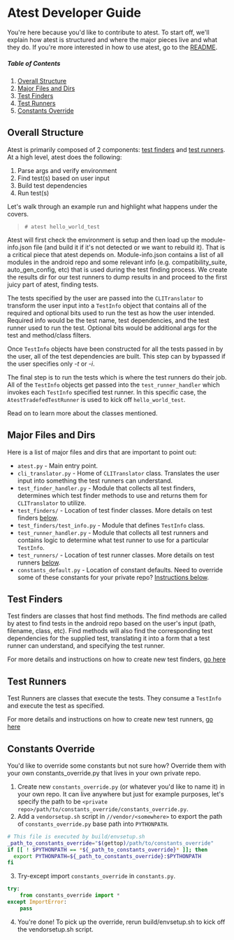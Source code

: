 # Atest Developer Guide

You're here because you'd like to contribute to atest. To start off, we'll
explain how atest is structured and where the major pieces live and what they
do. If you're more interested in how to use atest, go to the [README](../README.md).

##### Table of Contents
1. [Overall Structure](#overall-structure)
2. [Major Files and Dirs](#major-files-and-dirs)
3. [Test Finders](#test-finders)
4. [Test Runners](#test-runners)
5. [Constants Override](#constants-override)

## <a name="overall-structure">Overall Structure</a>

Atest is primarily composed of 2 components: [test finders](#test-finders) and
[test runners](#test-runners). At a high level, atest does the following:
1. Parse args and verify environment
2. Find test(s) based on user input
3. Build test dependencies
4. Run test(s)

Let's walk through an example run and highlight what happens under the covers.

> ```# atest hello_world_test```

Atest will first check the environment is setup and then load up the
module-info.json file (and build it if it's not detected or we want to rebuild
it). That is a critical piece that atest depends on. Module-info.json contains a
list of all modules in the android repo and some relevant info (e.g.
compatibility_suite, auto_gen_config, etc) that is used during the test finding
process. We create the results dir for our test runners to dump results in and
proceed to the first juicy part of atest, finding tests.

The tests specified by the user are passed into the ```CLITranslator``` to
transform the user input into a ```TestInfo``` object that contains all of the
required and optional bits used to run the test as how the user intended.
Required info would be the test name, test dependencies, and the test runner
used to run the test. Optional bits would be additional args for the test and
method/class filters.

Once ```TestInfo``` objects have been constructed for all the tests passed in
by the user, all of the test dependencies are built. This step can by bypassed
if the user specifies only _-t_ or _-i_.

The final step is to run the tests which is where the test runners do their job.
All of the ```TestInfo``` objects get passed into the ```test_runner_handler```
which invokes each ```TestInfo``` specified test runner. In this specific case,
the ```AtestTradefedTestRunner``` is used to kick off ```hello_world_test```.

Read on to learn more about the classes mentioned.

## <a name="major-files-and-dirs">Major Files and Dirs</a>

Here is a list of major files and dirs that are important to point out:
* ```atest.py``` - Main entry point.
* ```cli_translator.py``` - Home of ```CLITranslator``` class. Translates the
  user input into something the test runners can understand.
* ```test_finder_handler.py``` - Module that collects all test finders,
  determines which test finder methods to use and returns them for
  ```CLITranslator``` to utilize.
* ```test_finders/``` - Location of test finder classes. More details on test
  finders [below](#test-finders).
* ```test_finders/test_info.py``` - Module that defines ```TestInfo``` class.
* ```test_runner_handler.py``` - Module that collects all test runners and
  contains logic to determine what test runner to use for a particular
  ```TestInfo```.
* ```test_runners/``` - Location of test runner classes. More details on test
  runners [below](#test-runners).
* ```constants_default.py``` - Location of constant defaults. Need to override
  some of these constants for your private repo? [Instructions below](#constants-override).

## <a name="test-finders">Test Finders</a>

Test finders are classes that host find methods. The find methods are called by
atest to find tests in the android repo based on the user's input (path,
filename, class, etc).  Find methods will also find the corresponding test
dependencies for the supplied test, translating it into a form that a test
runner can understand, and specifying the test runner.

For more details and instructions on how to create new test finders,
[go here](./develop_test_finders.md)

## <a name="test-runners">Test Runners</a>

Test Runners are classes that execute the tests. They consume a ```TestInfo```
and execute the test as specified.

For more details and instructions on how to create new test runners, [go here](./develop_test_runners.md)

## <a name="constants-override">Constants Override</a>

You'd like to override some constants but not sure how?  Override them with your
own constants_override.py that lives in your own private repo.

1. Create new ```constants_override.py``` (or whatever you'd like to name it) in
  your own repo. It can live anywhere but just for example purposes, let's
  specify the path to be ```<private repo>/path/to/constants_override/constants_override.py```.
2. Add a ```vendorsetup.sh``` script in ```//vendor/<somewhere>``` to export the
  path of ```constants_override.py``` base path into ```PYTHONPATH```.
```bash
# This file is executed by build/envsetup.sh
_path_to_constants_override="$(gettop)/path/to/constants_override"
if [[ ! $PYTHONPATH == *${_path_to_constants_override}* ]]; then
  export PYTHONPATH=${_path_to_constants_override}:$PYTHONPATH
fi
```
3. Try-except import ```constants_override``` in ```constants.py```.
```python
try:
    from constants_override import *
except ImportError:
    pass
```
4. You're done! To pick up the override, rerun build/envsetup.sh to kick off the
  vendorsetup.sh script.
